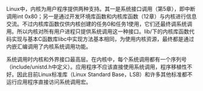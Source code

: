 Linux中，内核为用户程序提供两种支持。其一是系统接口调用（第5章），即中断调用int 0x80；另一是通过开发环境库函数和内核库函数（12章）与内核进行信息交流。不过内核库函数仅供内核创建的任务0和任务1使用，它们还最终调系统调用。所以内核对所有用户进程只提供系统调用这一种接口。lib/下的内核库函数代码实现与基本C函数库libc中实现方法基本相同，为使用内核资源，最终都是通过内嵌汇编调用了内核系统调用功能。

系统调用时内核和外界接口最高层。在内核中，每个系统调用都有一个序列号（include/unistd.h中定义）。应用程序不应该直接使用系统调用，程序移植性不好。因此目前Linux标准库（Linux Standard Base，LSB）和许多其他标准都不运行应用程序直接访问系统调用宏。